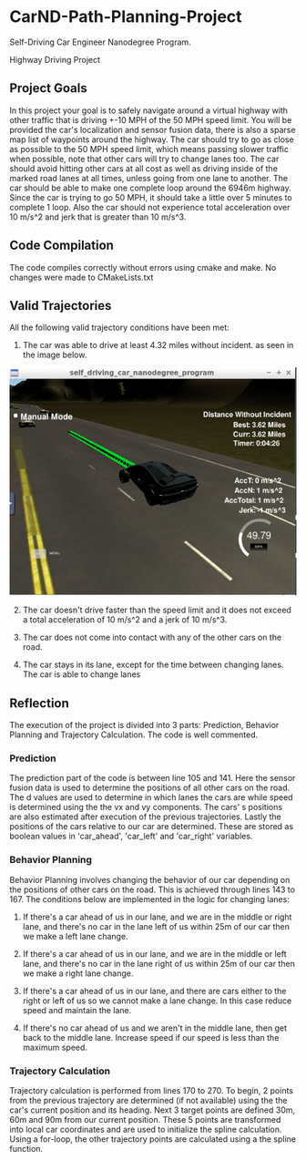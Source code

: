 # CarND-Path-Planning-Project
Self-Driving Car Engineer Nanodegree Program.

Highway Driving Project

[image1]: images/img.png "Path Planning"

## Project Goals
In this project your goal is to safely navigate around a virtual highway with other traffic that is driving +-10 MPH of the 50 MPH speed limit. You will be provided the car's localization and sensor fusion data, there is also a sparse map list of waypoints around the highway. The car should try to go as close as possible to the 50 MPH speed limit, which means passing slower traffic when possible, note that other cars will try to change lanes too. The car should avoid hitting other cars at all cost as well as driving inside of the marked road lanes at all times, unless going from one lane to another. The car should be able to make one complete loop around the 6946m highway. Since the car is trying to go 50 MPH, it should take a little over 5 minutes to complete 1 loop. Also the car should not experience total acceleration over 10 m/s^2 and jerk that is greater than 10 m/s^3.

## Code Compilation
The code compiles correctly without errors using cmake and make. No changes were made to CMakeLists.txt

## Valid Trajectories
All the following valid trajectory conditions have been met:

1. The car was able to drive at least 4.32 miles without incident. as seen in the image below.

![alt text][image1]

2. The car doesn't drive faster than the speed limit and it does not exceed a total acceleration of 10 m/s^2 and a jerk of 10 m/s^3.

3. The car does not come into contact with any of the other cars on the road.

4. The car stays in its lane, except for the time between changing lanes. The car is able to change lanes

## Reflection

The execution of the project is divided into 3 parts: Prediction, Behavior Planning and Trajectory Calculation. The code is well commented.

### Prediction
The prediction part of the code is between line 105 and 141.
Here the sensor fusion data is used to determine the positions of all other cars on the road. The d values are used to determine in which lanes the cars are while speed is determined using the the vx and vy components. The cars' s positions are also estimated after execution of the previous trajectories. Lastly the positions of the cars relative to our car are determined. These are stored as boolean values in 'car_ahead', 'car_left' and 'car_right' variables.

### Behavior Planning
Behavior Planning involves changing the behavior of our car depending on the positions of other cars on the road. This is achieved through lines 143 to 167. The conditions below are implemented in the logic for changing lanes:
1. If there's a car ahead of us in our lane, and we are in the middle or right lane, and there's no car in the lane left of us  within 25m of our car then we make a left lane change.

2. If there's a car ahead of us in our lane, and we are in the middle or left lane, and there's no car in the lane right of us within 25m of our car then we make a right lane change.

3. If there's a car ahead of us in our lane, and there are cars either to the right or left of us so we cannot make a lane change. In this case reduce speed and maintain the lane.

4. If there's no car ahead of us and we aren't in the middle lane, then get back to the middle lane. Increase speed if our speed is less than the maximum speed.

### Trajectory Calculation
Trajectory calculation is performed from lines 170 to 270. To begin, 2 points from the previous trajectory are determined (if not available) using the the car's current position and its heading. Next 3 target points are defined 30m, 60m and 90m from our current position. These 5 points are transformed into local car coordinates and are used to initialize the spline calculation. Using a for-loop, the other trajectory points are calculated using a the spline function.
